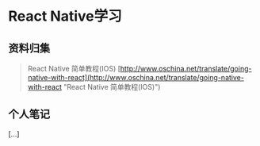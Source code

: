 React Native学习
=======

资料归集
---------
>React Native 简单教程(IOS) [http://www.oschina.net/translate/going-native-with-react](http://www.oschina.net/translate/going-native-with-react "React Native 简单教程(IOS)")


个人笔记
---------

[...]